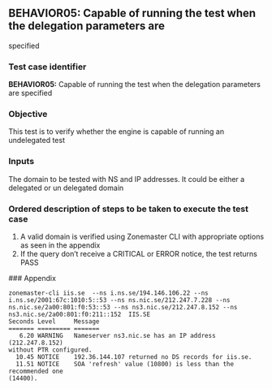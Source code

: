 ## BEHAVIOR05: Capable of running the test when the delegation parameters are
specified

### Test case identifier

**BEHAVIOR05:** Capable of running the test when the delegation parameters are
specified

### Objective 
This test is to verify whether the engine is capable of running an undelegated
test

### Inputs

The domain to be tested with NS and IP addresses. It could be either a delegated
or un delegated domain

### Ordered description of steps to be taken to execute the test case

1. A valid domain is verified using Zonemaster CLI with appropriate options as
seen in the appendix
2. If the query don’t receive a CRITICAL or ERROR notice, the test returns PASS


### Appendix
```
zonemaster-cli iis.se  --ns i.ns.se/194.146.106.22 --ns
i.ns.se/2001:67c:1010:5::53 --ns ns.nic.se/212.247.7.228 --ns
ns.nic.se/2a00:801:f0:53::53 --ns ns3.nic.se/212.247.8.152 --ns
ns3.nic.se/2a00:801:f0:211::152  IIS.SE
Seconds Level     Message
======= ========= =======
   6.20 WARNING   Nameserver ns3.nic.se has an IP address (212.247.8.152)
without PTR configured.
  10.45 NOTICE    192.36.144.107 returned no DS records for iis.se.
  11.51 NOTICE    SOA 'refresh' value (10800) is less than the recommended one
(14400).

```
